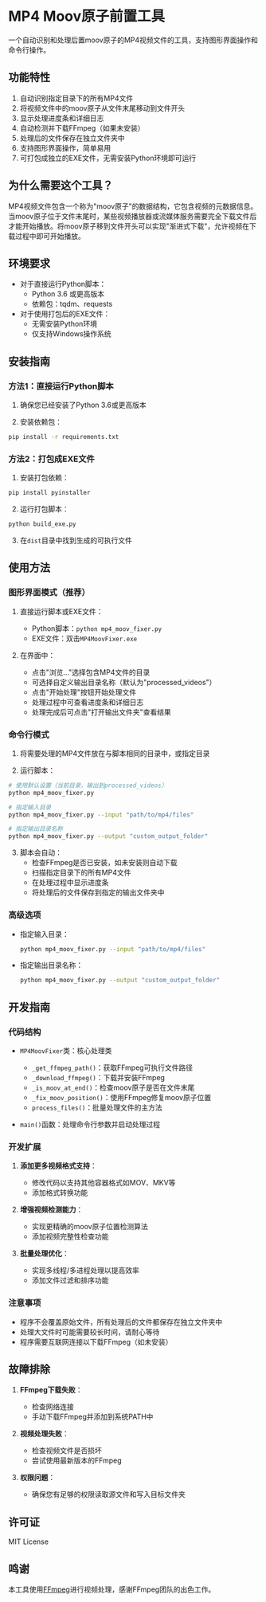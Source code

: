 # MP4 Moov原子前置工具

一个自动识别和处理后置moov原子的MP4视频文件的工具，支持图形界面操作和命令行操作。

## 功能特性

1. 自动识别指定目录下的所有MP4文件
2. 将视频文件中的moov原子从文件末尾移动到文件开头
3. 显示处理进度条和详细日志
4. 自动检测并下载FFmpeg（如果未安装）
5. 处理后的文件保存在独立文件夹中
6. 支持图形界面操作，简单易用
7. 可打包成独立的EXE文件，无需安装Python环境即可运行

## 为什么需要这个工具？

MP4视频文件包含一个称为"moov原子"的数据结构，它包含视频的元数据信息。当moov原子位于文件末尾时，某些视频播放器或流媒体服务需要完全下载文件后才能开始播放。将moov原子移到文件开头可以实现"渐进式下载"，允许视频在下载过程中即可开始播放。

## 环境要求

- 对于直接运行Python脚本：
  - Python 3.6 或更高版本
  - 依赖包：tqdm、requests
- 对于使用打包后的EXE文件：
  - 无需安装Python环境
  - 仅支持Windows操作系统

## 安装指南

### 方法1：直接运行Python脚本

1. 确保您已经安装了Python 3.6或更高版本

2. 安装依赖包：

```bash
pip install -r requirements.txt
```

### 方法2：打包成EXE文件

1. 安装打包依赖：

```bash
pip install pyinstaller
```

2. 运行打包脚本：

```bash
python build_exe.py
```

3. 在`dist`目录中找到生成的可执行文件

## 使用方法

### 图形界面模式（推荐）

1. 直接运行脚本或EXE文件：
   - Python脚本：`python mp4_moov_fixer.py`
   - EXE文件：双击`MP4MoovFixer.exe`

2. 在界面中：
   - 点击"浏览..."选择包含MP4文件的目录
   - 可选择自定义输出目录名称（默认为"processed_videos"）
   - 点击"开始处理"按钮开始处理文件
   - 处理过程中可查看进度条和详细日志
   - 处理完成后可点击"打开输出文件夹"查看结果

### 命令行模式

1. 将需要处理的MP4文件放在与脚本相同的目录中，或指定目录

2. 运行脚本：

```bash
# 使用默认设置（当前目录，输出到processed_videos）
python mp4_moov_fixer.py

# 指定输入目录
python mp4_moov_fixer.py --input "path/to/mp4/files"

# 指定输出目录名称
python mp4_moov_fixer.py --output "custom_output_folder"
```

3. 脚本会自动：
   - 检查FFmpeg是否已安装，如未安装则自动下载
   - 扫描指定目录下的所有MP4文件
   - 在处理过程中显示进度条
   - 将处理后的文件保存到指定的输出文件夹中

### 高级选项

- 指定输入目录：
  ```bash
  python mp4_moov_fixer.py --input "path/to/mp4/files"
  ```

- 指定输出目录名称：
  ```bash
  python mp4_moov_fixer.py --output "custom_output_folder"
  ```

## 开发指南

### 代码结构

- `MP4MoovFixer`类：核心处理类
  - `_get_ffmpeg_path()`：获取FFmpeg可执行文件路径
  - `_download_ffmpeg()`：下载并安装FFmpeg
  - `_is_moov_at_end()`：检查moov原子是否在文件末尾
  - `_fix_moov_position()`：使用FFmpeg修复moov原子位置
  - `process_files()`：批量处理文件的主方法

- `main()`函数：处理命令行参数并启动处理过程

### 开发扩展

1. **添加更多视频格式支持**：
   - 修改代码以支持其他容器格式如MOV、MKV等
   - 添加格式转换功能

2. **增强视频检测能力**：
   - 实现更精确的moov原子位置检测算法
   - 添加视频完整性检查功能

3. **批量处理优化**：
   - 实现多线程/多进程处理以提高效率
   - 添加文件过滤和排序功能

### 注意事项

- 程序不会覆盖原始文件，所有处理后的文件都保存在独立文件夹中
- 处理大文件时可能需要较长时间，请耐心等待
- 程序需要互联网连接以下载FFmpeg（如未安装）

## 故障排除

1. **FFmpeg下载失败**：
   - 检查网络连接
   - 手动下载FFmpeg并添加到系统PATH中

2. **视频处理失败**：
   - 检查视频文件是否损坏
   - 尝试使用最新版本的FFmpeg

3. **权限问题**：
   - 确保您有足够的权限读取源文件和写入目标文件夹

## 许可证

MIT License

## 鸣谢

本工具使用[FFmpeg](https://ffmpeg.org/)进行视频处理，感谢FFmpeg团队的出色工作。